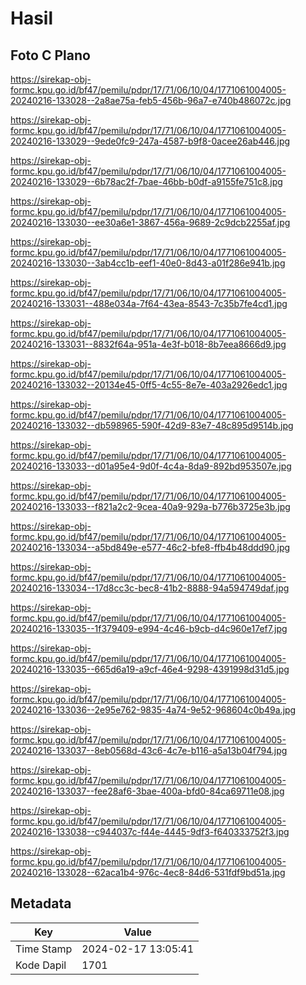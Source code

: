 # Hasil

## Foto C Plano

https://sirekap-obj-formc.kpu.go.id/bf47/pemilu/pdpr/17/71/06/10/04/1771061004005-20240216-133028--2a8ae75a-feb5-456b-96a7-e740b486072c.jpg

https://sirekap-obj-formc.kpu.go.id/bf47/pemilu/pdpr/17/71/06/10/04/1771061004005-20240216-133029--9ede0fc9-247a-4587-b9f8-0acee26ab446.jpg

https://sirekap-obj-formc.kpu.go.id/bf47/pemilu/pdpr/17/71/06/10/04/1771061004005-20240216-133029--6b78ac2f-7bae-46bb-b0df-a9155fe751c8.jpg

https://sirekap-obj-formc.kpu.go.id/bf47/pemilu/pdpr/17/71/06/10/04/1771061004005-20240216-133030--ee30a6e1-3867-456a-9689-2c9dcb2255af.jpg

https://sirekap-obj-formc.kpu.go.id/bf47/pemilu/pdpr/17/71/06/10/04/1771061004005-20240216-133030--3ab4cc1b-eef1-40e0-8d43-a01f286e941b.jpg

https://sirekap-obj-formc.kpu.go.id/bf47/pemilu/pdpr/17/71/06/10/04/1771061004005-20240216-133031--488e034a-7f64-43ea-8543-7c35b7fe4cd1.jpg

https://sirekap-obj-formc.kpu.go.id/bf47/pemilu/pdpr/17/71/06/10/04/1771061004005-20240216-133031--8832f64a-951a-4e3f-b018-8b7eea8666d9.jpg

https://sirekap-obj-formc.kpu.go.id/bf47/pemilu/pdpr/17/71/06/10/04/1771061004005-20240216-133032--20134e45-0ff5-4c55-8e7e-403a2926edc1.jpg

https://sirekap-obj-formc.kpu.go.id/bf47/pemilu/pdpr/17/71/06/10/04/1771061004005-20240216-133032--db598965-590f-42d9-83e7-48c895d9514b.jpg

https://sirekap-obj-formc.kpu.go.id/bf47/pemilu/pdpr/17/71/06/10/04/1771061004005-20240216-133033--d01a95e4-9d0f-4c4a-8da9-892bd953507e.jpg

https://sirekap-obj-formc.kpu.go.id/bf47/pemilu/pdpr/17/71/06/10/04/1771061004005-20240216-133033--f821a2c2-9cea-40a9-929a-b776b3725e3b.jpg

https://sirekap-obj-formc.kpu.go.id/bf47/pemilu/pdpr/17/71/06/10/04/1771061004005-20240216-133034--a5bd849e-e577-46c2-bfe8-ffb4b48ddd90.jpg

https://sirekap-obj-formc.kpu.go.id/bf47/pemilu/pdpr/17/71/06/10/04/1771061004005-20240216-133034--17d8cc3c-bec8-41b2-8888-94a594749daf.jpg

https://sirekap-obj-formc.kpu.go.id/bf47/pemilu/pdpr/17/71/06/10/04/1771061004005-20240216-133035--1f379409-e994-4c46-b9cb-d4c960e17ef7.jpg

https://sirekap-obj-formc.kpu.go.id/bf47/pemilu/pdpr/17/71/06/10/04/1771061004005-20240216-133035--665d6a19-a9cf-46e4-9298-4391998d31d5.jpg

https://sirekap-obj-formc.kpu.go.id/bf47/pemilu/pdpr/17/71/06/10/04/1771061004005-20240216-133036--2e95e762-9835-4a74-9e52-968604c0b49a.jpg

https://sirekap-obj-formc.kpu.go.id/bf47/pemilu/pdpr/17/71/06/10/04/1771061004005-20240216-133037--8eb0568d-43c6-4c7e-b116-a5a13b04f794.jpg

https://sirekap-obj-formc.kpu.go.id/bf47/pemilu/pdpr/17/71/06/10/04/1771061004005-20240216-133037--fee28af6-3bae-400a-bfd0-84ca69711e08.jpg

https://sirekap-obj-formc.kpu.go.id/bf47/pemilu/pdpr/17/71/06/10/04/1771061004005-20240216-133038--c944037c-f44e-4445-9df3-f640333752f3.jpg

https://sirekap-obj-formc.kpu.go.id/bf47/pemilu/pdpr/17/71/06/10/04/1771061004005-20240216-133028--62aca1b4-976c-4ec8-84d6-531fdf9bd51a.jpg


## Metadata

| Key        | Value               |
| ---------- | ------------------- |
| Time Stamp | 2024-02-17 13:05:41 |
| Kode Dapil | 1701                |



